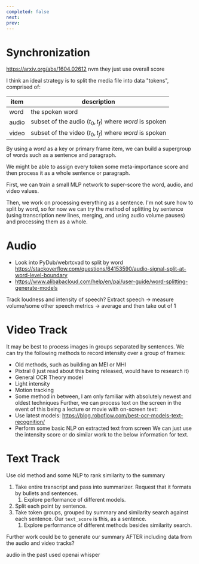```yaml
---
completed: false
next: 
prev: 
---
```

# Synchronization
https://arxiv.org/abs/1604.02612 nvm they just use overall score

I think an ideal strategy is to split the media file into data "tokens", comprised of:

| item  | description                                            |
| ----- | ------------------------------------------------------ |
| word  | the spoken word                                        |
| audio | subset of the audio $(t_0,t_f)$ where *word* is spoken |
| video | subset of the video $(t_0,t_f)$ where *word* is spoken |

By using a *word* as a key or primary frame item, we can build a supergroup of words such as a sentence and paragraph. 

We might be able to assign every token some meta-importance score and then process it as a whole sentence or paragraph. 

First, we can train a small MLP network to super-score the word, audio, and video values. 

Then, we work on processing everything as a sentence. I'm not sure how to split by word, so for now we can try the method of splitting by sentence (using transcription new lines, merging, and using audio volume pauses) and processing them as a whole. 

# Audio
- Look into PyDub/webrtcvad to split by word https://stackoverflow.com/questions/64153590/audio-signal-split-at-word-level-boundary
- https://www.alibabacloud.com/help/en/pai/user-guide/word-splitting-generate-models

Track loudness and intensity of speech?
Extract speech -> measure volume/some other speech metrics -> average and then take out of 1

# Video Track
It may be best to process images in groups separated by sentences. We can try the following methods to record intensity over a group of frames:
- Old methods, such as building an MEI or MHI
- Pixtral (I just read about this being released, would have to research it)
- General OCR Theory model
- Light intensity
- Motion tracking
- Some method in between, I am only familiar with absolutely newest and oldest techniques
Further, we can process text on the screen in the event of this being a lecture or movie with on-screen text:
- Use latest models: https://blog.roboflow.com/best-ocr-models-text-recognition/
- Perform some basic NLP on extracted text from screen
We can just use the intensity score or do similar work to the below information for text. 
# Text Track
Use old method and some NLP to rank similarity to the summary

1. Take entire transcript and pass into summarizer. Request that it formats by bullets and sentences.
	1. Explore performance of different models. 
2. Split each point by sentence.
3. Take token groups, grouped by summary and similarity search against each sentence. Our `text_score` is this, as a sentence. 
	1. Explore performance of different methods besides similarity search. 

Further work could be to generate our summary AFTER including data from the audio and video tracks?


audio in the past used openai whisper
